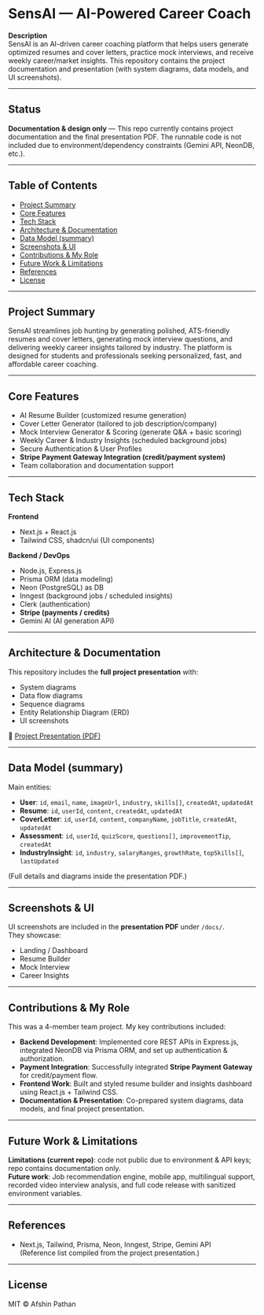 # SensAI — AI-Powered Career Coach

**Description**  
SensAI is an AI-driven career coaching platform that helps users generate optimized resumes and cover letters, practice mock interviews, and receive weekly career/market insights. This repository contains the project documentation and presentation (with system diagrams, data models, and UI screenshots).

---

## Status
**Documentation & design only** — This repo currently contains project documentation and the final presentation PDF. The runnable code is not included due to environment/dependency constraints (Gemini API, NeonDB, etc.).

---

## Table of Contents
- [Project Summary](#project-summary)  
- [Core Features](#core-features)  
- [Tech Stack](#tech-stack)  
- [Architecture & Documentation](#architecture--documentation)  
- [Data Model (summary)](#data-model-summary)  
- [Screenshots & UI](#screenshots--ui)  
- [Contributions & My Role](#contributions--my-role)  
- [Future Work & Limitations](#future-work--limitations)  
- [References](#references)  
- [License](#license)  

---

## Project Summary
SensAI streamlines job hunting by generating polished, ATS-friendly resumes and cover letters, generating mock interview questions, and delivering weekly career insights tailored by industry. The platform is designed for students and professionals seeking personalized, fast, and affordable career coaching.

---

## Core Features
- AI Resume Builder (customized resume generation)  
- Cover Letter Generator (tailored to job description/company)  
- Mock Interview Generator & Scoring (generate Q&A + basic scoring)  
- Weekly Career & Industry Insights (scheduled background jobs)  
- Secure Authentication & User Profiles  
- **Stripe Payment Gateway Integration (credit/payment system)**  
- Team collaboration and documentation support  

---

## Tech Stack
**Frontend**  
- Next.js + React.js  
- Tailwind CSS, shadcn/ui (UI components)

**Backend / DevOps**  
- Node.js, Express.js  
- Prisma ORM (data modeling)  
- Neon (PostgreSQL) as DB  
- Inngest (background jobs / scheduled insights)  
- Clerk (authentication)  
- **Stripe (payments / credits)**  
- Gemini AI (AI generation API)

---

## Architecture & Documentation
This repository includes the **full project presentation** with:  
- System diagrams  
- Data flow diagrams  
- Sequence diagrams  
- Entity Relationship Diagram (ERD)  
- UI screenshots  

📄 [Project Presentation (PDF)](docs/sensai-presentation.pdf)

---

## Data Model (summary)
Main entities:  
- **User**: `id`, `email`, `name`, `imageUrl`, `industry`, `skills[]`, `createdAt`, `updatedAt`  
- **Resume**: `id`, `userId`, `content`, `createdAt`, `updatedAt`  
- **CoverLetter**: `id`, `userId`, `content`, `companyName`, `jobTitle`, `createdAt`, `updatedAt`  
- **Assessment**: `id`, `userId`, `quizScore`, `questions[]`, `improvementTip`, `createdAt`  
- **IndustryInsight**: `id`, `industry`, `salaryRanges`, `growthRate`, `topSkills[]`, `lastUpdated`

(Full details and diagrams inside the presentation PDF.)

---

## Screenshots & UI
UI screenshots are included in the **presentation PDF** under `/docs/`.  
They showcase:  
- Landing / Dashboard  
- Resume Builder  
- Mock Interview  
- Career Insights  

---

## Contributions & My Role
This was a 4-member team project. My key contributions included:

- **Backend Development**: Implemented core REST APIs in Express.js, integrated NeonDB via Prisma ORM, and set up authentication & authorization.  
- **Payment Integration**: Successfully integrated **Stripe Payment Gateway** for credit/payment flow.  
- **Frontend Work**: Built and styled resume builder and insights dashboard using React.js + Tailwind CSS.  
- **Documentation & Presentation**: Co-prepared system diagrams, data models, and final project presentation. 

---

## Future Work & Limitations
**Limitations (current repo)**: code not public due to environment & API keys; repo contains documentation only.  
**Future work**: Job recommendation engine, mobile app, multilingual support, recorded video interview analysis, and full code release with sanitized environment variables.

---

## References
- Next.js, Tailwind, Prisma, Neon, Inngest, Stripe, Gemini API  
(Reference list compiled from the project presentation.)

---

## License
MIT © Afshin Pathan
